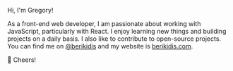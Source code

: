 Hi, I'm Gregory!

As a front-end web developer, I am passionate about working with JavaScript, particularly with React. I enjoy learning new things and building projects on a daily basis. I also like to contribute to open-source projects. You can find me on [@berikidis](https://twitter.com/berikidis "Twitter") and my website is [berikidis.com](https://berikidis.com).

🥂 Cheers!
